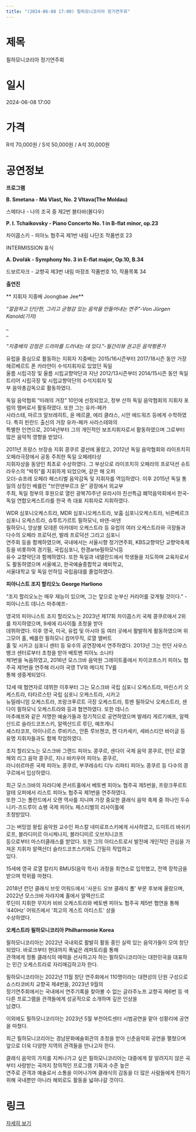 ```yaml
---
title: "(2024-06-08 17:00) 필하모니코리아 정기연주회"
---
```


# 제목
필하모니코리아 정기연주회

# 일시
2024-06-08 17:00

# 가격
R석 70,000원 / S석 50,000원 / A석 30,000원

# 공연정보
**프로그램**  
  
**B. Smetana - Má Vlast, No. 2 Vltava(The Moldau)**  
  
스메타나 - 나의 조국 중 제2번 블타바(몰다우)  
  
**P. I. Tchaikovsky - Piano Concerto No. 1 in B-flat minor, op.23**  
  
차이콥스키 - 피아노 협주곡 제1번 내림 나단조 작품번호 23  
  
INTERMISSION 휴식  
  
**A. Dvořák - Symphony No. 3 in E-flat major, Op.10, B.34**  
  
드보르자크 - 교향곡 제3번 내림 마장조 작품번호 10, 작품목록 34    
    
**출연진**    
    
** 지휘자 지중배 Joongbae Jee**  
  
 _“깔끔하고 단단한, 그리고 균형감 있는 음악을 만들어내는 연주”-Von Jürgen Kanold(기자)_  
  
_    
_  
  
_“지중배의 강점은 드라마를 드러내는 데 있다.”-월간리뷰 권고든 음악평론가_  
  
유럽을 중심으로 활동하는 지휘자 지중배는 2015/16시즌부터 2017/18시즌 동안 거장 헤르베르트 폰 카라얀이 수석지휘자로 있었던 독일  
울름 시립극장 및 울름 시립교향악단과 지난 2012/13시즌부터 2014/15시즌 동안 독일 트리어 시립극장 및 시립교향악단의 수석지휘자 및  
부 음악총감독으로 활동하였다.  
  
    
  
독일 음악협회 “미래의 거장” 10인에 선정되었고, 정부 산하 독일 음악협회의 지휘자 포럼의 멤버로서 활동하였다. 또한 그는 유카-페카  
사라스테, 마르크 알브레히트, 윤 메르클, 에리 클라스, 시안 에드워즈 등에게 수학하였다. 특히 핀란드 출신의 거장 유카-페카 사라스테와의  
특별한 인연으로, 2014년부터 그의 개인적인 보조지휘자로서 활동하였으며 그로부터 많은 음악적 영향을 받았다.  
  
    
  
2011년 프랑스 브장송 지휘 콩쿠르 결선에 올랐고, 2012년 독일 음악협회와 라이프치히 오페라극장에서 공동 주최한 독일 오페레타상  
지휘자상을 동양인 최초로 수상하였다. 그 부상으로 라이프치히 오페라의 프로덕션 슈트라우스의 "박쥐"를 지휘하게 되었으며, 같은 해 오퍼  
오더-슈프레 오페라 페스티벌 음악감독 및 지휘자를 역임하였다. 이후 2015년 독일 통일의 상징인 베를린 "브란덴부르크 문" 광장에서 외교부  
주최, 독일 정부의 후원으로 열린 광복70주년 유라시아 친선특급 폐막음악회에서 한국-독일 연합오케스트라를 한국 측 대표 지휘자로 지휘하였다.  
  
    
  
WDR 심포니오케스트라, MDR 심포니오케스트라, 보훔 심포니오케스트라, 뉘른베르크 심포니 오케스트라, 슈투트가르트 필하모닉, 바덴-바덴  
필하모니, 앙상블 모데른 아카데미 오케스트라 등 유럽의 여러 오케스트라와 극장들과 다수의 오페라 프로덕션, 발레 프로덕션 그리고 심포니  
연주회 등을 함께하였으며, 국내에서는 서울시향 정기연주회, KBS교향악단 교향악축제 등을 비롯하여 경기필, 국립심포니, 한경arte필하모닉등  
유수 교향악단과 함께하였다. 또한 독일과 네델란드에서 학생들을 지도하며 교육자로서도 활동하였으며 서울예고, 한국예술종합학교 예비학교,  
서울대학교 및 독일 만하임 국립음대를 졸업하였다.  
  
**피아니스트 조지 할리오노 George Harliono**  
  
“조지 할리오노는 매우 재능이 있으며, 그는 앞으로 눈부신 커리어를 갖게될 것이다.” -피아니스트 데니스 마추예프-  
  
영국의 피아니스트 조지 할리오노는 2023년 제17회 차이콥스키 국제 콩쿠르에서 2위를 차지하였으며, 9세에 리사이틀 초청을 받아  
데뷔하였다. 이후 영국, 미국, 유럽 및 아시아 등 여러 곳에서 활발하게 활동하였으며 위그모어 홀, 베를린 필하모니 캄머무직, 로열 앨버트  
홀 및 시카고 심포니 센터 등 유수의 공연장에서 연주하였다. 2013년 그는 런던 사우스뱅크 센터로부터 초청을 받아 베토벤 피아노 소나타  
제1번을 녹음하였고, 2016년 모스크바 음악원 그레이트홀에서 차이코프스키 피아노 협주곡 제1번을 연주해 러시아 국영 TV와 메디치 TV를  
통해 생중계되었다.  
  
    
  
12세 때 협연자로 데뷔한 이후부터 그는 모스크바 국립 심포니 오케스트라, 마린스키 오케스트라, 타타르스탄 국립 심포니 오케스트라, 시카고  
뉴밀레니엄 오케스트라, 프랑크푸르트 극장 오케스트라, 튜멘 필하모닉 오케스트라, 센다이 필하모닉 오케스트라와 등과 협연하였다. 또한 데니스  
마추예프와 같은 저명한 예술가들과 정기적으로 공연하였으며 발레리 게르기예프, 알렉산드르 슬라드코프스키, 알렉산드르 루딘, 예프게니  
셰스타코프, 아이나르스 루비키스, 안톤 루브첸코, 켄 다카세키, 세바스티안 바이글 등 유명 지휘자들과도 함께 작업하였다.  
  
    
  
조지 할리오노는 모스크바 그랜드 피아노 콩쿠르, 센다이 국제 음악 콩쿠르, 런던 로열 해외 리그 음악 콩쿠르, 지나 바카우어 피아노 콩쿠르,  
라니쉬르마른 국제 피아노 콩쿠르, 부쿠레슈티 디누 리파티 피아노 콩쿠르 등 다수의 콩쿠르에서 입상하였다.  
  
    
  
최근 모스크바의 자라디예 콘서트홀에서 베토벤 피아노 협주곡 제5번을, 프랑크푸르트 알테 오퍼에서 리스트 피아노 협주곡 제1번을 연주하였다.  
또한 그는 폴란드에서 오랜 역사를 지니며 가장 중요한 클래식 음악 축제 중 하나인 두슈니키-즈드루이 쇼팽 국제 피아노 페스티벌의 리사이틀에  
초청받았다.  
  
    
  
그는 버밍엄 왕립 음악원 교수인 파스칼 네미로프스키에게 사사하였고, 드미트리 바쉬키로프, 블라디미르 아시케나지, 블라디미르 오브치니코프  
등으로부터 마스터클래스를 받았다. 또한 그의 아티스트로서 발전에 개인적인 관심을 가져온 지휘자 알렉산더 슬라드코프스키와도 긴밀히 작업하고  
있다.  
  
    
  
15세에 영국 로열 칼리지 BMUS(음악 학사) 과정을 최연소로 입학했고, 전액 장학금을 받으며 학위를 마쳤다.  
  
    
  
2018년 런던 클래식 브릿 어워드에서 '사운드 오브 클래식 폴' 부문 후보에 올랐으며, 2022년 모스크바 자랴지예 홀에서 알렉산드르  
루딘이 지휘한 무지카 비바 오케스트라와 베토벤 피아노 협주곡 제5번 협연을 통해 ‘440Hz’ 어워즈에서 '최고의 게스트 아티스트' 상을  
수상하였다.  
  
**오케스트라 필하모니코리아 Philharmonie Korea**  
  
    
  
필하모니코리아는 2022년 국내외로 활발히 활동 중인 실력 있는 음악가들이 모여 창단되었다. 바로크부터 현대까지 폭넓은 레퍼토리를 통해  
관객에게 정통 클래식의 매력을 선사하고자 하는 필하모니코리아는 대한민국을 대표하는 민간 오케스트라로 자리매김하고자 한다.  
  
    
  
필하모니코리아는 2022년 11월 창단 연주회에서 110명이라는 대편성의 단원 구성으로 쇼스타코비치 교향곡 제4번을, 2023년 9월의  
정기연주회에서는 국내에서 연주기록을 찾아볼 수 없는 글라주노프 교향곡 제6번 등 색다른 프로그램을 관객들에게 성공적으로 소개하며 깊은 인상을  
남겼다.  
  
이외에도 필하모니코리아는 2023년 5월 부천아트센터 시범공연을 맡아 성황리에 공연을 마쳤다.  
  
    
  
최근 필하모니코리아는 경남문화예술회관의 초청을 받아 신춘음악회 공연을 펼쳤으며 앞으로 더욱 다양한 지역의 관객들을 만나고자 한다.  
  
    
  
클래식 음악의 가치를 지켜나가고 싶은 필하모니코리아는 대중에게 잘 알려지지 않은 곡부터 사랑받는 곡까지 창의적인 프로그램 기획과 수준 높은  
연주로 관객과 예술로서 소통을 이어나가며 클래식의 감동을 더 많은 사람들에게 전하기 위해 국내뿐만 아니라 해외로도 활동을 넓혀나갈 것이다.  
  


# 링크
[자세히 보기](https://www.sac.or.kr/site/main/show/show_view?SN=62011 "https://www.sac.or.kr/site/main/show/show_view?SN=62011")
